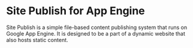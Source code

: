 Site Publish for App Engine
===========================

Site Publish is a simple file-based content publishing system that runs on Google App Engine.  It is designed to be a part of a dynamic website that also hosts static content.